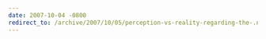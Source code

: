 ```yaml
---
date: 2007-10-04 -0800
redirect_to: /archive/2007/10/05/perception-vs-reality-regarding-the-.net-framework-source-code.aspx/
---
```

